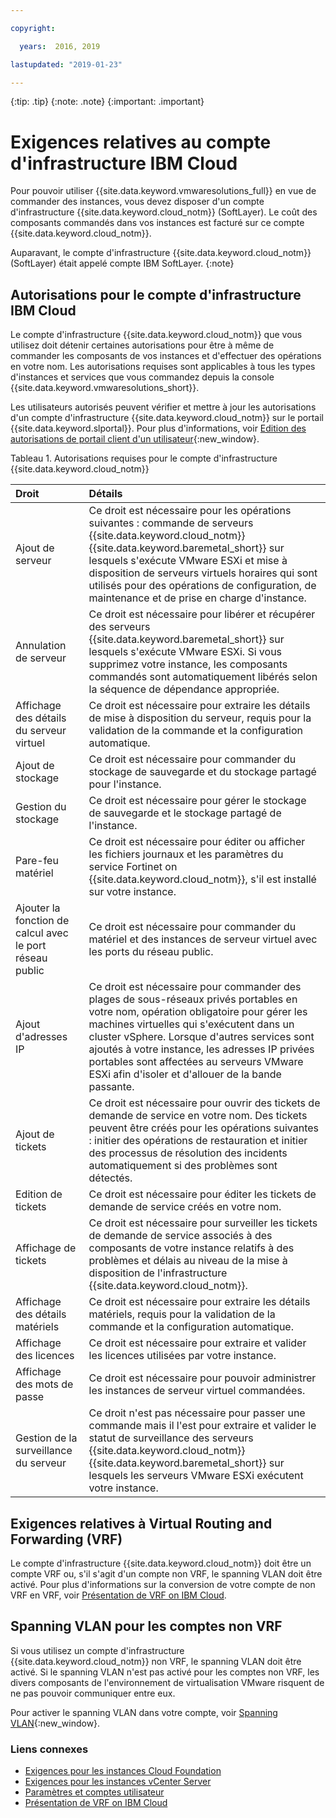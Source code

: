 ```yaml
---

copyright:

  years:  2016, 2019

lastupdated: "2019-01-23"

---
```


{:tip: .tip}
{:note: .note}
{:important: .important}

# Exigences relatives au compte d'infrastructure IBM Cloud

Pour pouvoir utiliser {{site.data.keyword.vmwaresolutions_full}} en vue de commander des instances, vous devez disposer d'un compte d'infrastructure {{site.data.keyword.cloud_notm}} (SoftLayer). Le coût des composants commandés dans vos instances est facturé sur ce compte {{site.data.keyword.cloud_notm}}.

Auparavant, le compte d'infrastructure {{site.data.keyword.cloud_notm}} (SoftLayer) était appelé compte IBM SoftLayer.
{:note}

## Autorisations pour le compte d'infrastructure IBM Cloud

Le compte d'infrastructure {{site.data.keyword.cloud_notm}} que vous utilisez doit détenir certaines autorisations pour être à même de commander les composants de vos instances et d'effectuer des opérations en votre nom. Les autorisations requises sont applicables à tous les types d'instances et services que vous commandez depuis la console {{site.data.keyword.vmwaresolutions_short}}.

Les utilisateurs autorisés peuvent vérifier et mettre à jour les autorisations d'un compte d'infrastructure {{site.data.keyword.cloud_notm}} sur le portail {{site.data.keyword.slportal}}. Pour plus d'informations, voir [Edition des autorisations de portail client d'un utilisateur](/docs/customer-portal/cpmanuserprof.html#cp_editusercpperm){:new_window}.

Tableau 1. Autorisations requises pour le compte d'infrastructure {{site.data.keyword.cloud_notm}}

| Droit         | Détails                                 |
|:------------------ |:--------------------------------------- |
| Ajout de serveur | Ce droit est nécessaire pour les opérations suivantes : commande de serveurs {{site.data.keyword.cloud_notm}} {{site.data.keyword.baremetal_short}} sur lesquels s'exécute VMware ESXi et mise à disposition de serveurs virtuels horaires qui sont utilisés pour des opérations de configuration, de maintenance et de prise en charge d'instance. |
| Annulation de serveur | Ce droit est nécessaire pour libérer et récupérer des serveurs {{site.data.keyword.baremetal_short}} sur lesquels s'exécute VMware ESXi. Si vous supprimez votre instance, les composants commandés sont automatiquement libérés selon la séquence de dépendance appropriée. |
| Affichage des détails du serveur virtuel | Ce droit est nécessaire pour extraire les détails de mise à disposition du serveur, requis pour la validation de la commande et la configuration automatique. |
| Ajout de stockage | Ce droit est nécessaire pour commander du stockage de sauvegarde et du stockage partagé pour l'instance. |
| Gestion du stockage | Ce droit est nécessaire pour gérer le stockage de sauvegarde et le stockage partagé de l'instance. |
| Pare-feu matériel | Ce droit est nécessaire pour éditer ou afficher les fichiers journaux et les paramètres du service Fortinet on {{site.data.keyword.cloud_notm}}, s'il est installé sur votre instance. |
| Ajouter la fonction de calcul avec le port réseau public | Ce droit est nécessaire pour commander du matériel et des instances de serveur virtuel avec les ports du réseau public. |
| Ajout d'adresses IP | Ce droit est nécessaire pour commander des plages de sous-réseaux privés portables en votre nom, opération obligatoire pour gérer les machines virtuelles qui s'exécutent dans un cluster vSphere. Lorsque d'autres services sont ajoutés à votre instance, les adresses IP privées portables sont affectées au serveurs VMware ESXi afin d'isoler et d'allouer de la bande passante. |
| Ajout de tickets | Ce droit est nécessaire pour ouvrir des tickets de demande de service en votre nom. Des tickets peuvent être créés pour les opérations suivantes : initier des opérations de restauration et initier des processus de résolution des incidents automatiquement si des problèmes sont détectés. |
| Edition de tickets | Ce droit est nécessaire pour éditer les tickets de demande de service créés en votre nom. |
| Affichage de tickets | Ce droit est nécessaire pour surveiller les tickets de demande de service associés à des composants de votre instance relatifs à des problèmes et délais au niveau de la mise à disposition de l'infrastructure {{site.data.keyword.cloud_notm}}. |
| Affichage des détails matériels | Ce droit est nécessaire pour extraire les détails matériels, requis pour la validation de la commande et la configuration automatique. |
| Affichage des licences | Ce droit est nécessaire pour extraire et valider les licences utilisées par votre instance. |
| Affichage des mots de passe | Ce droit est nécessaire pour pouvoir administrer les instances de serveur virtuel commandées. |
| Gestion de la surveillance du serveur | Ce droit n'est pas nécessaire pour passer une commande mais il l'est pour extraire et valider le statut de surveillance des serveurs {{site.data.keyword.cloud_notm}} {{site.data.keyword.baremetal_short}} sur lesquels les serveurs VMware ESXi exécutent votre instance. |

## Exigences relatives à Virtual Routing and Forwarding (VRF)

Le compte d'infrastructure {{site.data.keyword.cloud_notm}} doit être un compte VRF ou, s'il s'agit d'un compte non VRF, le spanning VLAN doit être activé. Pour plus d'informations sur la conversion de votre compte de non VRF en VRF, voir [Présentation de VRF on IBM Cloud](/docs/infrastructure/direct-link/vrf-on-ibm-cloud.html).

## Spanning VLAN pour les comptes non VRF

Si vous utilisez un compte d'infrastructure {{site.data.keyword.cloud_notm}} non VRF, le spanning VLAN doit être activé. Si le spanning VLAN n'est pas activé pour les comptes non VRF, les divers composants de l'environnement de virtualisation VMware risquent de ne pas pouvoir communiquer entre eux. 

Pour activer le spanning VLAN dans votre compte, voir [Spanning VLAN](/docs/infrastructure/vlans/vlan-spanning.html){:new_window}.

### Liens connexes

* [Exigences pour les instances Cloud Foundation](/docs/services/vmwaresolutions/sddc/sd_planning.html)
* [Exigences pour les instances vCenter Server](/docs/services/vmwaresolutions/vcenter/vc_planning.html)
* [Paramètres et comptes utilisateur](/docs/services/vmwaresolutions/vmonic/useraccount.html)
* [Présentation de VRF on IBM Cloud](/docs/infrastructure/direct-link/vrf-on-ibm-cloud.html)
